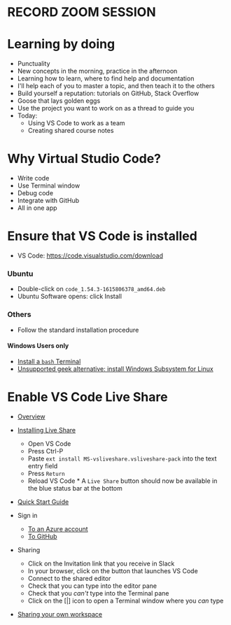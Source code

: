 # RECORD ZOOM SESSION #

# Learning by doing
* Punctuality
* New concepts in the morning, practice in the afternoon
* Learning how to learn, where to find help and documentation
* I'll help each of you to master a topic, and then teach it to the others
* Build yourself a reputation: tutorials on GitHub, Stack Overflow
* Goose that lays golden eggs
* Use the project you want to work on as a thread to guide you
* Today:
  - Using VS Code to work as a team
  - Creating shared course notes

# Why Virtual Studio Code?
* Write code
* Use Terminal window
* Debug code
* Integrate with GitHub
* All in one app

# Ensure that VS Code is installed

* VS Code: https://code.visualstudio.com/download
### Ubuntu
* Double-click on `code_1.54.3-1615806378_amd64.deb`
* Ubuntu Software opens: click Install

### Others
* Follow the standard installation procedure

#### Windows Users only
* [Install a `bash` Terminal](https://stackoverflow.com/a/50527994/1927589)
* [Unsupported geek alternative: install Windows Subsystem for Linux](https://docs.microsoft.com/en-us/windows/wsl/install-win10)

# Enable VS Code Live Share

* [Overview](https://code.visualstudio.com/learn/collaboration/live-share)
* [Installing Live Share](https://marketplace.visualstudio.com/items?itemName=MS-vsliveshare.vsliveshare-pack)
  * Open VS Code
  * Press Ctrl-P
  * Paste `ext install MS-vsliveshare.vsliveshare-pack` into the text entry field
  * Press `Return`
  * Reload VS Code
  * A `Live Share` button should now be available in the blue status bar at the bottom

* [Quick Start Guide](https://docs.microsoft.com/en-us/visualstudio/liveshare/quickstart/join)

* Sign in
  * [To an Azure account](https://docs.microsoft.com/en-us/visualstudio/ide/signing-in-to-visual-studio?view=vs-2019#how-to-sign-in-to-visual-studio)
  * [To GitHub](https://code.visualstudio.com/docs/editor/github)

* Sharing
  * Click on the Invitation link that you receive in Slack
  * In your browser, click on the button that launches VS Code
  * Connect to the shared editor
  * Check that you can type into the editor pane
  * Check that you _can't_ type into the Terminal pane
  * Click on the [|] icon to open a Terminal window where you _can_ type


* [Sharing your own workspace](https://code.visualstudio.com/learn/collaboration/live-share#_starting-a-live-share-session)
